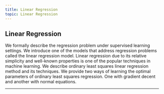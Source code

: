 ```yaml
---
title: Linear Regression
topic: Linear Regression
---
```


## Linear Regression

We formally describe the regression problem under supervised learning settings. We introduce one of the models that address regression problems called the linear regression model. Linear regression due to its relative simplicity and well-known properties is one of the popular techniques in machine learning. We describe ordinary least squares linear regression method and its techniques. We provide two ways of learning the optimal parameters of ordinary least squares regression. One with gradient decent and another with normal equations.

---
